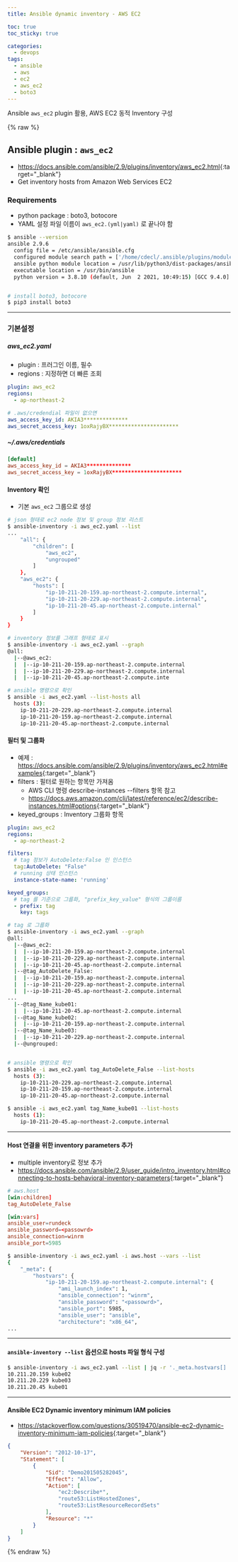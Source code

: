 ```yaml
---
title: Ansible dynamic inventory - AWS EC2

toc: true
toc_sticky: true

categories:
  - devops
tags:
  - ansible
  - aws
  - ec2
  - aws_ec2
  - boto3
---
```


Ansible `aws_ec2` plugin 활용, AWS EC2 동적 Inventory 구성 

{% raw %}

## Ansible plugin : `aws_ec2`
- <https://docs.ansible.com/ansible/2.9/plugins/inventory/aws_ec2.html>{:target="_blank"}
- Get inventory hosts from Amazon Web Services EC2

### Requirements
- python package : boto3, botocore
- YAML 설정 파일 이름이 `aws_ec2.(yml|yaml)` 로 끝나야 함

```sh
$ ansible --version
ansible 2.9.6
  config file = /etc/ansible/ansible.cfg
  configured module search path = ['/home/cdecl/.ansible/plugins/modules', '/usr/share/ansible/plugins/modules']
  ansible python module location = /usr/lib/python3/dist-packages/ansible
  executable location = /usr/bin/ansible
  python version = 3.8.10 (default, Jun  2 2021, 10:49:15) [GCC 9.4.0]


# install boto3, botocore
$ pip3 install boto3
```

---

### 기본설정 

##### aws_ec2.yaml
- plugin : 프러그인 이름, 필수
- regions : 지정하면 더 빠른 조회

```yaml
plugin: aws_ec2
regions:
  - ap-northeast-2

# .aws/credendial 파일이 없으면 
aws_access_key_id: AKIA3**************
aws_secret_access_key: 1oxRajyBX**********************
```

#####  ~/.aws/credentials

```toml
[default]
aws_access_key_id = AKIA3**************
aws_secret_access_key = 1oxRajyBX**********************
```

#### Inventory 확인
- 기본 `aws_ec2` 그룹으로 생성 
  
```sh
# json 형태로 ec2 node 정보 및 group 정보 리스트 
$ ansible-inventory -i aws_ec2.yaml --list
...
    "all": {
        "children": [
            "aws_ec2",
            "ungrouped"
        ]
    },
    "aws_ec2": {
        "hosts": [
            "ip-10-211-20-159.ap-northeast-2.compute.internal",
            "ip-10-211-20-229.ap-northeast-2.compute.internal",
            "ip-10-211-20-45.ap-northeast-2.compute.internal"
        ]
    }
}

# inventory 정보를 그래프 형태로 표시
$ ansible-inventory -i aws_ec2.yaml --graph
@all:
  |--@aws_ec2:
  |  |--ip-10-211-20-159.ap-northeast-2.compute.internal
  |  |--ip-10-211-20-229.ap-northeast-2.compute.internal
  |  |--ip-10-211-20-45.ap-northeast-2.compute.inte

# ansible 명령으로 확인
$ ansible -i aws_ec2.yaml --list-hosts all
  hosts (3):
    ip-10-211-20-229.ap-northeast-2.compute.internal
    ip-10-211-20-159.ap-northeast-2.compute.internal
    ip-10-211-20-45.ap-northeast-2.compute.internal
```


#### 필터 및 그룹화
- 예제 : <https://docs.ansible.com/ansible/2.9/plugins/inventory/aws_ec2.html#examples>{:target="_blank"}
- filters : 필터로 원하는 항목만 가져옴 
  - AWS CLI 명령 describe-instances --filters 항목 참고 
  - <https://docs.aws.amazon.com/cli/latest/reference/ec2/describe-instances.html#options>{:target="_blank"}
- keyed_groups : Inventory 그룹화 항목 

```yaml
plugin: aws_ec2
regions:
  - ap-northeast-2

filters:
  # tag 정보가 AutoDelete:False 인 인스턴스 
  tag:AutoDelete: "False"
  # running 상태 인스턴스
  instance-state-name: 'running'

keyed_groups:
  # tag 를 기준으로 그룹화, "prefix_key_value" 형식의 그룹이름 
  - prefix: tag
    key: tags
```

```sh
# tag 로 그룹화 
$ ansible-inventory -i aws_ec2.yaml --graph
@all:
  |--@aws_ec2:
  |  |--ip-10-211-20-159.ap-northeast-2.compute.internal
  |  |--ip-10-211-20-229.ap-northeast-2.compute.internal
  |  |--ip-10-211-20-45.ap-northeast-2.compute.internal
  |--@tag_AutoDelete_False:
  |  |--ip-10-211-20-159.ap-northeast-2.compute.internal
  |  |--ip-10-211-20-229.ap-northeast-2.compute.internal
  |  |--ip-10-211-20-45.ap-northeast-2.compute.internal
...
  |--@tag_Name_kube01:
  |  |--ip-10-211-20-45.ap-northeast-2.compute.internal
  |--@tag_Name_kube02:
  |  |--ip-10-211-20-159.ap-northeast-2.compute.internal
  |--@tag_Name_kube03:
  |  |--ip-10-211-20-229.ap-northeast-2.compute.internal
  |--@ungrouped:


# ansible 명령으로 확인
$ ansible -i aws_ec2.yaml tag_AutoDelete_False --list-hosts
  hosts (3):
    ip-10-211-20-229.ap-northeast-2.compute.internal
    ip-10-211-20-159.ap-northeast-2.compute.internal
    ip-10-211-20-45.ap-northeast-2.compute.internal

$ ansible -i aws_ec2.yaml tag_Name_kube01 --list-hosts
  hosts (1):
    ip-10-211-20-45.ap-northeast-2.compute.internal
```

---

#### Host 연결을 위한 inventory parameters 추가 
- multiple inventory로 정보 추가 
- <https://docs.ansible.com/ansible/2.9/user_guide/intro_inventory.html#connecting-to-hosts-behavioral-inventory-parameters>{:target="_blank"}


```toml
# aws.host
[win:children]
tag_AutoDelete_False

[win:vars]
ansible_user=rundeck
ansible_password=<passowrd>
ansible_connection=winrm
ansible_port=5985
```

```sh
$ ansible-inventory -i aws_ec2.yaml -i aws.host --vars --list
{
    "_meta": {
        "hostvars": {
            "ip-10-211-20-159.ap-northeast-2.compute.internal": {
                "ami_launch_index": 1,
                "ansible_connection": "winrm",
                "ansible_password": "<passowrd>",
                "ansible_port": 5985,
                "ansible_user": "ansible",
                "architecture": "x86_64",
...
```

---

#### `ansible-inventory --list` 옵션으로 hosts 파일 형식 구성 

```sh
$ ansible-inventory -i aws_ec2.yaml --list | jq -r '._meta.hostvars[] | "\(.private_ip_address) \(.tags.Name) "'
10.211.20.159 kube02
10.211.20.229 kube03
10.211.20.45 kube01
```

---

#### Ansible EC2 Dynamic inventory minimum IAM policies
- <https://stackoverflow.com/questions/30519470/ansible-ec2-dynamic-inventory-minimum-iam-policies>{:target="_blank"}

```json
{
    "Version": "2012-10-17",
    "Statement": [
        {
            "Sid": "Demo201505282045",
            "Effect": "Allow",
            "Action": [
                "ec2:Describe*",
                "route53:ListHostedZones",
                "route53:ListResourceRecordSets"
            ],
            "Resource": "*"
        }
    ]
}
```


{% endraw %}
